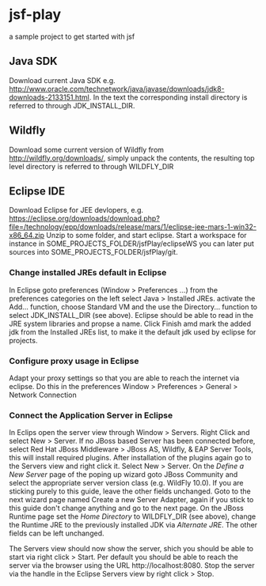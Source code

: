 # jsf-play
a sample project to get started with jsf

## Java SDK
Download current Java SDK e.g. http://www.oracle.com/technetwork/java/javase/downloads/jdk8-downloads-2133151.html. In the text the corresponding install directory is referred to through JDK_INSTALL_DIR. 

## Wildfly
Download some current version of Wildfly from http://wildfly.org/downloads/, simply unpack the contents, the resulting top level directory is referred to through WILDFLY_DIR

## Eclipse IDE
Download Eclipse for JEE devlopers, e.g. https://eclipse.org/downloads/download.php?file=/technology/epp/downloads/release/mars/1/eclipse-jee-mars-1-win32-x86_64.zip
Unzip to some folder, and start eclipse. Start a workspace for instance in SOME_PROJECTS_FOLDER/jsfPlay/eclipseWS you can later put sources into SOME_PROJECTS_FOLDER/jsfPlay/git.

### Change installed JREs default in Eclipse
In Eclipse goto preferences (Window &gt; Preferences ...) from the preferences categories on the left select Java &gt; Installed JREs. activate the Add... function, choose Standard VM and the use the Directory... function to select JDK_INSTALL_DIR (see above). Eclipse should be able to read in the JRE system libraries and propse a name. Click Finish amd mark the added jdk from the Installed JREs list, to make it the default jdk used by eclipse for projects.

### Configure proxy usage in Eclipse
Adapt your proxy settings so that you are able to reach the internet via eclipse. Do this in the preferences Window &gt; Preferences &gt; General &gt; Network Connection

### Connect the Application Server in Eclipse
In Eclips open the server view through Window &gt; Servers. Right Click and select New &gt; Server. If no JBoss based Server has been connected before, select Red Hat JBoss Middleware &gt; JBoss AS, Wildfly, & EAP Server Tools, this will install required plugins. After installation of the plugins again go to the Servers view and right click it. Select New &gt; Server. On the *Define a New Server* page of the poping up wizard goto JBoss Community and select the appropriate server version class (e.g. WildFly 10.0). If you are sticking purely to this guide, leave the other fields unchanged. Goto to the next wizard page named Create a new Server Adapter, again if you stick to this guide don't change anything and go to the next page. On the JBoss Runtime page set the *Home Directory* to WILDFLY_DIR (see above), change the Runtime JRE to the previously installed JDK via *Alternate JRE*. The other fields can be left unchanged.

The Servers view should now show the server, shich you should be able to start via right click > Start. Per default you should be able to reach the server via the browser using the URL http://localhost:8080. Stop the server via the handle in the Eclipse Servers view by right click > Stop.










